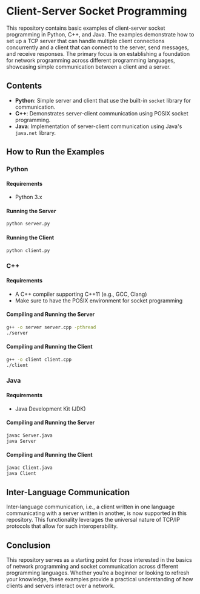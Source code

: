 # Client-Server Socket Programming

This repository contains basic examples of client-server socket programming in Python, C++, and Java. The examples demonstrate how to set up a TCP server that can handle multiple client connections concurrently and a client that can connect to the server, send messages, and receive responses. The primary focus is on establishing a foundation for network programming across different programming languages, showcasing simple communication between a client and a server.

## Contents

- **Python**: Simple server and client that use the built-in `socket` library for communication.
- **C++**: Demonstrates server-client communication using POSIX socket programming.
- **Java**: Implementation of server-client communication using Java's `java.net` library.

## How to Run the Examples

### Python

#### Requirements

- Python 3.x

#### Running the Server

```sh
python server.py
```

#### Running the Client

```sh
python client.py
```

### C++

#### Requirements

- A C++ compiler supporting C++11 (e.g., GCC, Clang)
- Make sure to have the POSIX environment for socket programming

#### Compiling and Running the Server

```sh
g++ -o server server.cpp -pthread
./server
```

#### Compiling and Running the Client

```sh
g++ -o client client.cpp
./client
```

### Java

#### Requirements

- Java Development Kit (JDK)

#### Compiling and Running the Server

```sh
javac Server.java
java Server
```

#### Compiling and Running the Client

```sh
javac Client.java
java Client
```

## Inter-Language Communication

Inter-language communication, i.e., a client written in one language communicating with a server written in another, is now supported in this repository. This functionality leverages the universal nature of TCP/IP protocols that allow for such interoperability.

## Conclusion

This repository serves as a starting point for those interested in the basics of network programming and socket communication across different programming languages. Whether you're a beginner or looking to refresh your knowledge, these examples provide a practical understanding of how clients and servers interact over a network.
